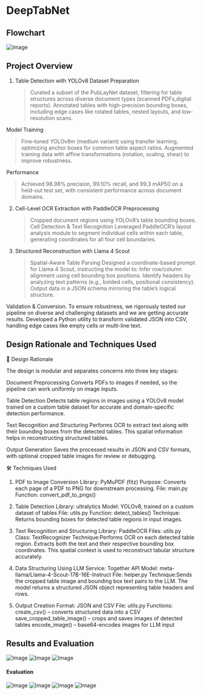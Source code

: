 # DeepTabNet
## Flowchart
![Image](https://github.com/user-attachments/assets/140f2e1f-8758-49db-941c-4db8e19c829c)
## Project Overview

1. Table Detection with YOLOv8
  Dataset Preparation
   >Curated a subset of the PubLayNet dataset, filtering for table structures across diverse document types (scanned PDFs,digital reports).
   >Annotated tables with high-precision bounding boxes, including edge cases like rotated tables, nested layouts, and low-resolution scans.

  Model Training
  >Fine-tuned YOLOv8m (medium variant) using transfer learning, optimizing anchor boxes for common table aspect ratios.
  >Augmented training data with affine transformations (rotation, scaling, shear) to improve robustness.

  Performance
  >Achieved 98.98% precision, 99.10% recall, and 99.3 mAP50 on a held-out test set, with consistent performance across document domains.

2. Cell-Level OCR Extraction with PaddleOCR
  Preprocessing
    >Cropped document regions using YOLOv8’s table bounding boxes.
    >Cell Detection & Text Recognition
    >Leveraged PaddleOCR’s layout analysis module to segment individual cells within each table, generating coordinates for all four cell boundaries.

3. Structured Reconstruction with Llama 4 Scout
    >Spatial-Aware Table Parsing
    >Designed a coordinate-based prompt for Llama 4 Scout, instructing the model to:
      >Infer row/column alignment using cell bounding box positions.
      >Identify headers by analyzing text patterns (e.g., bolded cells, positional consistency).
      >Output data in a JSON schema mirroring the table’s logical structure.

Validation & Conversion.
To ensure robustness, we rigorously tested our pipeline on diverse and challenging datasets and we are getting accurate results.
Developed a Python utility to transform validated JSON into CSV, handling edge cases like empty cells or multi-line text.

## Design Rationale and Techniques Used


🎯 Design Rationale

The design is modular and separates concerns into three key stages:

Document Preprocessing
Converts PDFs to images if needed, so the pipeline can work uniformly on image inputs.

Table Detection
Detects table regions in images using a YOLOv8 model trained on a custom table dataset for accurate and domain-specific detection performance.

Text Recognition and Structuring
Performs OCR to extract text along with their bounding boxes from the detected tables. This spatial information helps in reconstructing structured tables.

Output Generation
Saves the processed results in JSON and CSV formats, with optional cropped table images for review or debugging.

🛠 Techniques Used
1. PDF to Image Conversion
Library: PyMuPDF (fitz)
Purpose: Converts each page of a PDF to PNG for downstream processing.
File: main.py
Function: convert_pdf_to_pngs()

2. Table Detection
Library: ultralytics
Model: YOLOv8, trained on a custom dataset of tables
File: utils.py
Function: detect_tables()
Technique: Returns bounding boxes for detected table regions in input images.

3. Text Recognition and Structuring
Library: PaddleOCR
Files: utils.py
Class: TextRecognizer
Technique:Performs OCR on each detected table region.
Extracts both the text and their respective bounding box coordinates.
This spatial context is used to reconstruct tabular structure accurately.

4. Data Structuring Using LLM
Service: Together API
Model: meta-llama/Llama-4-Scout-17B-16E-Instruct
File: helper.py
Technique:Sends the cropped table image and bounding box text pairs to the LLM.
The model returns a structured JSON object representing table headers and rows.

5. Output Creation
Format: JSON and CSV
File: utils.py
Functions:
create_csv() – converts structured data into a CSV
save_cropped_table_image() – crops and saves images of detected tables
encode_image() – base64-encodes images for LLM input

## Results and Evaluation
![Image](https://github.com/user-attachments/assets/ffb3b29d-c626-45c9-8414-7107922ae179)
![Image](https://github.com/user-attachments/assets/b191c93d-bde0-4741-bdf2-48de7dd43eaf)
![Image](https://github.com/user-attachments/assets/6e378582-937b-4ae8-bbd1-bf1105dadaa7)
#### Evaluation
![Image](https://github.com/user-attachments/assets/9b1b97f4-4611-401b-b765-560780bdac4e)
![Image](https://github.com/user-attachments/assets/5137934d-d383-43b4-ba93-c4e3827dbbe2)
![Image](https://github.com/user-attachments/assets/549a3ded-fcbf-47db-b344-343effbde3ba)
![Image](https://github.com/user-attachments/assets/f269df49-3e33-48a2-ba12-4fcfa1fed172)
